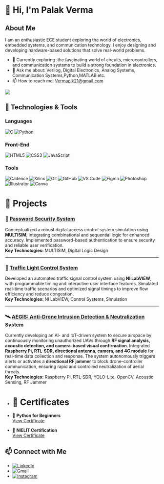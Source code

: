 
# 👋 Hi, I'm Palak Verma


## About Me

I am an enthusiastic ECE student exploring the world of electronics, embedded systems, and communication technology. I enjoy designing and developing hardware-based solutions that solve real-world problems.

- 🌱 Currently exploring :the fascinating world of circuits, microcontrollers, and communication systems to build a strong foundation in electronics.
- 💬 Ask me about: Verilog, Digital Electronics, Analog Systems, Communication Systems,Python,MATLAB etc.
- 📫 How to reach me: [Vermaplk21@gmail.com](mailto:Vermaplk21@gmail.com)



<img align="left"><img src="https://user-images.githubusercontent.com/74038190/221352975-94759904-aa4c-4032-a8ab-b546efb9c478.gif">

## 🔧 Technologies & Tools

### Languages
![C](https://img.shields.io/badge/-C-000?&logo=C)
![Python](https://img.shields.io/badge/-Python-000?&logo=Python)


### Front-End
![HTML5](https://img.shields.io/badge/-HTML5-000?&logo=HTML5)
![CSS3](https://img.shields.io/badge/-CSS3-000?&logo=CSS3)
![JavaScript](https://img.shields.io/badge/-JavaScript-000?&logo=JavaScript)


### Tools

![Cadence](https://img.shields.io/badge/-Cadence-000?&logo=cadence&logoColor=white)
![Xilinx](https://img.shields.io/badge/-Xilinx-000?&logo=xilinx&logoColor=white)
![Git](https://img.shields.io/badge/-Git-000?&logo=Git)
![GitHub](https://img.shields.io/badge/-GitHub-000?&logo=Github)
![VS Code](https://img.shields.io/badge/-VS%20Code-000?&logo=Visual%20Studio%20Code)
![Figma](https://img.shields.io/badge/-Figma-000?&logo=Figma)
![Photoshop](https://img.shields.io/badge/-Photoshop-000?&logo=Adobe%20Photoshop&logoColor=white)
![Illustrator](https://img.shields.io/badge/-Illustrator-000?&logo=Adobe%20Illustrator&logoColor=white)
![Canva](https://img.shields.io/badge/-Canva-000?&logo=Canva)



# 🚀 Projects

### 🔐 [Password Security System](#)
Conceptualized a robust digital access control system simulation using **MULTISIM**, integrating combinational and sequential logic for enhanced accuracy. Implemented password-based authentication to ensure security and reliable user verification.  
**Key Technologies:** MULTISIM, Digital Logic Design  

---

### 🚦 [Traffic Light Control System](#)
Developed an automated traffic signal control system using **NI LabVIEW**, with programmable timing and interactive user interface features. Simulated real-time traffic scenarios and optimized signal timings to improve flow efficiency and reduce congestion.  
**Key Technologies:** NI LabVIEW, Control Systems, Simulation  

---

### 🛰️ [AEGIS: Anti-Drone Intrusion Detection & Neutralization System](#)
Currently developing an AI- and IoT-driven system to secure airspace by continuously monitoring unauthorized UAVs through **RF signal analysis, acoustic detection, and camera-based visual confirmation**. Integrated **Raspberry Pi, RTL-SDR, directional antenna, camera, and 4G module** for real-time data collection and response. The system autonomously triggers alerts or activates a **directional RF jammer** to block drone–controller communication, ensuring rapid and controlled neutralization of aerial threats.  
**Key Technologies:** Raspberry Pi, RTL-SDR, YOLO-Lite, OpenCV, Acoustic Sensing, RF Jammer  

- # 🚀 Certificates

- 🐍 **Python for Beginners**  
  [View Certificate](Python_Certificate.pdf)  



- 🏅 **NIELIT Certification**  
  [View Certificate](2025_25192_Cert_Palak_Verma_83820a0bd8a43216b004880317ae6ecf.pdf)  



## 📫 Connect with Me

- [![LinkedIn](https://img.shields.io/badge/-LinkedIn-0A66C2?logo=LinkedIn&logoColor=white)](https://www.linkedin.com/in/plk21)
- [![Gmail](https://img.shields.io/badge/-Gmail-D14836?logo=gmail&logoColor=white)](mailto:Vermaplk21@gmail.com)
- [![Instagram](https://img.shields.io/badge/-Instagram-E4405F?logo=instagram&logoColor=white)](https://instagram.com/__palak_2114)




